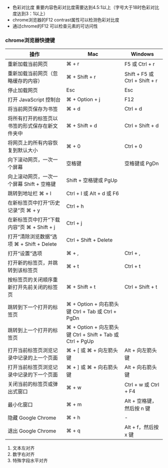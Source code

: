 * 色彩对比度 重要内容色彩对比度需要达到4.5:1以上（字号大于18时色彩对比度达到3：1以上）
* chrome浏览器的F12 contrast属性可以检测色彩对比度
* 通过chrome的F12 可以检查元素的可访问性
### chrome浏览器快捷键 
| 操作                                           | Mac                                                       | Windows                        |
| ---------------------------------------------- | --------------------------------------------------------- | ------------------------------ |
| 重新加载当前网页                               | ⌘ + r                                                     | F5 或 Ctrl + r                 |
| 重新加载当前网页（忽略缓存的内容）             | ⌘ + Shift + r                                             | Shift + F5 或 Ctrl + Shift + r |
| 停止加载网页                                   | Esc                                                       | Esc                            |
| 打开 JavaScript 控制台                         | ⌘ + Option + j                                            | F12                            |
| 将当前网页保存为书签                           | ⌘ + d                                                     | Ctrl + d                       |
| 将所有打开的标签页以书签的形式保存在新文件夹中 | ⌘ + Shift + d                                             | Ctrl + Shift + d               |
| 将网页上的所有内容恢复到默认大小               | ⌘ + 0                                                     | Ctrl + 0                       |
| 向下滚动网页，一次一个屏幕                     | 空格键                                                    | 空格键或 PgDn                  |
| 向上滚动网页，一次一个屏幕	Shift + 空格键      | Shift + 空格键或 PgUp                                     |
| 跳转到地址栏	⌘ + l                             | Ctrl + l 或 Alt + d 或 F6                                 |
| 在新标签页中打开“历史记录”页	⌘ + y             | Ctrl + h                                                  |
| 在新标签页中打开“下载内容”页	⌘ + Shift + j     | Ctrl + j                                                  |
| 打开“清除浏览数据”选项	⌘ + Shift + Delete      | Ctrl + Shift + Delete                                     |
| 打开“设置”选项                                 | ⌘ + ,                                                     | Ctrl + ,                       |
| 打开新的标签页，并跳转到该标签页               | ⌘ + t                                                     | Ctrl + t                       |
| 按标签页的关闭顺序重新打开先前关闭的标签页     | ⌘ + Shift + t                                             | Ctrl + Shift + t               |
| 跳转到下一个打开的标签页                       | ⌘ + Option + 向右箭头键	Ctrl + Tab 或 Ctrl + PgDn         |
| 跳转到上一个打开的标签页                       | ⌘ + Option + 向左箭头键	Ctrl + Shift + Tab 或 Ctrl + PgUp |
| 打开当前标签页浏览记录中记录的上一个页面       | ⌘ + [ 或 ⌘ + 向左箭头键                                   | Alt + 向左箭头键               |
| 打开当前标签页浏览记录中记录的下一个页面       | ⌘ + ] 或 ⌘ + 向右箭头键                                   | Alt + 向右箭头键               |
| 关闭当前的标签页或弹出式窗口                   | ⌘ + w                                                     | Ctrl + w 或 Ctrl + F4          |
| 最小化窗口                                     | ⌘ + m                                                     | Alt + 空格键，然后按 n 键      |
| 隐藏 Google Chrome                             | ⌘ + h                                                     | -                              |
| 退出 Google Chrome                             | ⌘ + q                                                     | Alt + f，然后按 x 键           |

1. 文本左对齐
2. 数字右对齐
3. 特殊字段水平对齐
